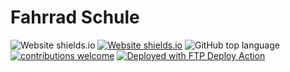 # Fahrrad Schule

![Website shields.io](https://img.shields.io/github/license/LeonardNolting/fahrrad-schule)
[![Website shields.io](https://img.shields.io/website-up-down-green-red/http/rad.gymhoes.de)](http://rad.gymhoes.de)
![GitHub top language](https://img.shields.io/github/languages/top/LeonardNolting/fahrrad-schule)
[![contributions welcome](https://img.shields.io/badge/contributions-welcome-brightgreen.svg?style=flat)](https://github.com/LeonardNolting/fahrrad-schule/issues)
[<img alt="Deployed with FTP Deploy Action" src="https://img.shields.io/badge/Deployed With-FTP DEPLOY ACTION-%3CCOLOR%3E?style=for-the-badge&color=0077b6">](https://github.com/SamKirkland/FTP-Deploy-Action)
